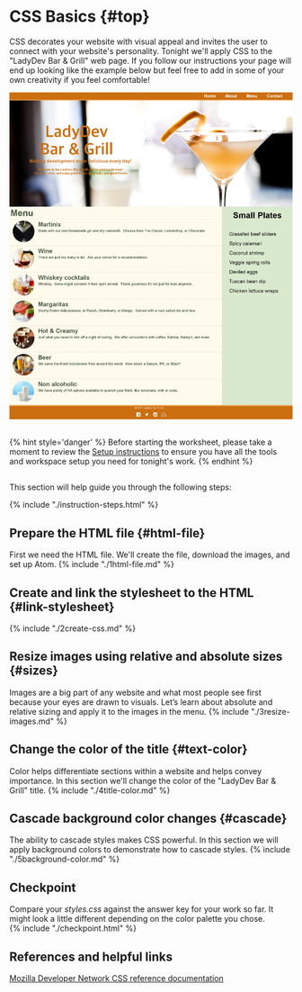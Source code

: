 # CSS Basics {#top}
CSS decorates your website with visual appeal and invites the user to connect with your website's personality. Tonight we'll apply CSS to the "LadyDev Bar & Grill" web page. If you follow our instructions your page will end up looking like the example below but feel free to add in some of your own creativity if you feel comfortable! 

![](images/ladyDevBarAndGrill.png)

<!-- trick markdown to give me a little space between these two sections of text -->
## 
{% hint style='danger' %}
Before starting the worksheet, please take a moment to review the [Setup instructions](/setup) to ensure you have all the tools and workspace setup you need for tonight's work.
{% endhint %}

<!-- trick markdown to give me a little space between these two sections of text -->
## 

This section will help guide you through the following steps:

{% include "./instruction-steps.html" %}

## Prepare the HTML file {#html-file} 
First we need the HTML file. We'll create the file, download the images, and set up Atom.
{% include "./1html-file.md" %}

## Create and link the stylesheet to the HTML {#link-stylesheet} <span class="navigate-top"><a href="#top" title="Take me to the top of page"><i class="fa fa-chevron-circle-up" aria-hidden="true"></i></a></span>
{% include "./2create-css.md" %}

## Resize images using relative and absolute sizes {#sizes} <span class="navigate-top"><a href="#top" title="Take me to the top of page"><i class="fa fa-chevron-circle-up" aria-hidden="true"></i></a></span>
Images are a big part of any website and what most people see first because your eyes are drawn to visuals. Let’s learn about absolute and relative sizing and apply it to the images in the menu.
{% include "./3resize-images.md" %}

## Change the color of the title {#text-color} <span class="navigate-top"><a href="#top" title="Take me to the top of page"><i class="fa fa-chevron-circle-up" aria-hidden="true"></i></a></span>
Color helps differentiate sections within a website and helps convey importance. In this section we'll change the color of the "LadyDev Bar & Grill" title.
{% include "./4title-color.md" %}

## Cascade background color changes {#cascade} <span class="navigate-top"><a href="#top" title="Take me to the top of page"><i class="fa fa-chevron-circle-up" aria-hidden="true"></i></a></span>
The ability to cascade styles makes CSS powerful. In this section we will apply background colors to demonstrate how to cascade styles.
{% include "./5background-color.md" %}

<!-- trick markdown to give me a little space between these two sections of text -->
## 

## Checkpoint <span class="navigate-top"><a href="#top" title="Take me to the top of page"><i class="fa fa-chevron-circle-up" aria-hidden="true"></i></a></span>
Compare your _styles.css_ against the answer key for your work so far. It might look a little different depending on the color palette you chose.  
{% include "./checkpoint.html" %}

<!-- trick markdown to give me a little space between these two sections of text -->
## 


## References and helpful links <span class="navigate-top"><a href="#top" title="Take me to the top of page"><i class="fa fa-chevron-circle-up" aria-hidden="true"></i></a></span>
[Mozilla Developer Network CSS reference documentation](https://developer.mozilla.org/en-US/docs/Web/CSS/Reference)
